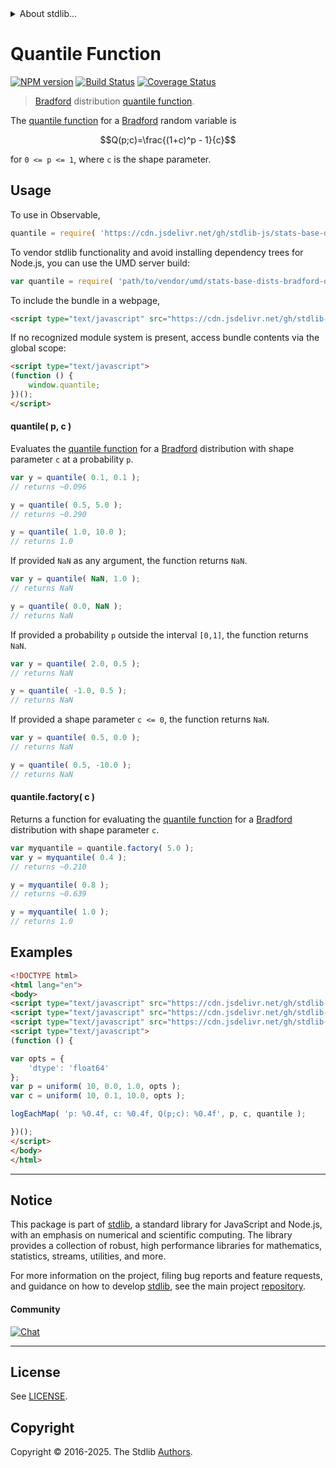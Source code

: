 <!--

@license Apache-2.0

Copyright (c) 2025 The Stdlib Authors.

Licensed under the Apache License, Version 2.0 (the "License");
you may not use this file except in compliance with the License.
You may obtain a copy of the License at

   http://www.apache.org/licenses/LICENSE-2.0

Unless required by applicable law or agreed to in writing, software
distributed under the License is distributed on an "AS IS" BASIS,
WITHOUT WARRANTIES OR CONDITIONS OF ANY KIND, either express or implied.
See the License for the specific language governing permissions and
limitations under the License.

-->


<details>
  <summary>
    About stdlib...
  </summary>
  <p>We believe in a future in which the web is a preferred environment for numerical computation. To help realize this future, we've built stdlib. stdlib is a standard library, with an emphasis on numerical and scientific computation, written in JavaScript (and C) for execution in browsers and in Node.js.</p>
  <p>The library is fully decomposable, being architected in such a way that you can swap out and mix and match APIs and functionality to cater to your exact preferences and use cases.</p>
  <p>When you use stdlib, you can be absolutely certain that you are using the most thorough, rigorous, well-written, studied, documented, tested, measured, and high-quality code out there.</p>
  <p>To join us in bringing numerical computing to the web, get started by checking us out on <a href="https://github.com/stdlib-js/stdlib">GitHub</a>, and please consider <a href="https://opencollective.com/stdlib">financially supporting stdlib</a>. We greatly appreciate your continued support!</p>
</details>

# Quantile Function

[![NPM version][npm-image]][npm-url] [![Build Status][test-image]][test-url] [![Coverage Status][coverage-image]][coverage-url] <!-- [![dependencies][dependencies-image]][dependencies-url] -->

> [Bradford][bradford-distribution] distribution [quantile function][quantile-function].

<section class="intro">

The [quantile function][quantile-function] for a [Bradford][bradford-distribution] random variable is

<!-- <equation class="equation" label="eq:bradford_quantile_function" align="center" raw="Q(p;c)=\frac{(1+c)^p - 1}{c}" alt="Quantile function for a Bradford distribution."> -->

```math
Q(p;c)=\frac{(1+c)^p - 1}{c}
```

<!-- <div class="equation" align="center" data-raw-text="Q(p;c)=\frac{(1+c)^p - 1}{c}" data-equation="eq:bradford_quantile_function">
    <img src="https://cdn.jsdelivr.net/gh/stdlib-js/stdlib@591cf9d5c3a0cd3c1ceec961e5c49d73a68374cb/lib/node_modules/@stdlib/stats/base/dists/bradford/quantile/docs/img/equation_bradford_quantile_function.svg" alt="Quantile function for a Bradford distribution.">
    <br>
</div> -->

<!-- </equation> -->

for `0 <= p <= 1`, where `c` is the shape parameter.

</section>

<!-- /.intro -->



<section class="usage">

## Usage

To use in Observable,

```javascript
quantile = require( 'https://cdn.jsdelivr.net/gh/stdlib-js/stats-base-dists-bradford-quantile@umd/browser.js' )
```

To vendor stdlib functionality and avoid installing dependency trees for Node.js, you can use the UMD server build:

```javascript
var quantile = require( 'path/to/vendor/umd/stats-base-dists-bradford-quantile/index.js' )
```

To include the bundle in a webpage,

```html
<script type="text/javascript" src="https://cdn.jsdelivr.net/gh/stdlib-js/stats-base-dists-bradford-quantile@umd/browser.js"></script>
```

If no recognized module system is present, access bundle contents via the global scope:

```html
<script type="text/javascript">
(function () {
    window.quantile;
})();
</script>
```

#### quantile( p, c )

Evaluates the [quantile function][quantile-function] for a [Bradford][bradford-distribution] distribution with shape parameter `c` at a probability `p`.

```javascript
var y = quantile( 0.1, 0.1 );
// returns ~0.096

y = quantile( 0.5, 5.0 );
// returns ~0.290

y = quantile( 1.0, 10.0 );
// returns 1.0
```

If provided `NaN` as any argument, the function returns `NaN`.

```javascript
var y = quantile( NaN, 1.0 );
// returns NaN

y = quantile( 0.0, NaN );
// returns NaN
```

If provided a probability `p` outside the interval `[0,1]`, the function returns `NaN`.

```javascript
var y = quantile( 2.0, 0.5 );
// returns NaN

y = quantile( -1.0, 0.5 );
// returns NaN
```

If provided a shape parameter `c <= 0`, the function returns `NaN`.

```javascript
var y = quantile( 0.5, 0.0 );
// returns NaN

y = quantile( 0.5, -10.0 );
// returns NaN
```

#### quantile.factory( c )

Returns a function for evaluating the [quantile function][quantile-function] for a [Bradford][bradford-distribution] distribution with shape parameter `c`.

```javascript
var myquantile = quantile.factory( 5.0 );
var y = myquantile( 0.4 );
// returns ~0.210

y = myquantile( 0.8 );
// returns ~0.639

y = myquantile( 1.0 );
// returns 1.0
```

</section>

<!-- /.usage -->

<section class="examples">

## Examples

<!-- eslint no-undef: "error" -->

```html
<!DOCTYPE html>
<html lang="en">
<body>
<script type="text/javascript" src="https://cdn.jsdelivr.net/gh/stdlib-js/random-array-uniform@umd/browser.js"></script>
<script type="text/javascript" src="https://cdn.jsdelivr.net/gh/stdlib-js/console-log-each-map@umd/browser.js"></script>
<script type="text/javascript" src="https://cdn.jsdelivr.net/gh/stdlib-js/stats-base-dists-bradford-quantile@umd/browser.js"></script>
<script type="text/javascript">
(function () {

var opts = {
    'dtype': 'float64'
};
var p = uniform( 10, 0.0, 1.0, opts );
var c = uniform( 10, 0.1, 10.0, opts );

logEachMap( 'p: %0.4f, c: %0.4f, Q(p;c): %0.4f', p, c, quantile );

})();
</script>
</body>
</html>
```

</section>

<!-- /.examples -->

<!-- Section for related `stdlib` packages. Do not manually edit this section, as it is automatically populated. -->

<section class="related">

</section>

<!-- /.related -->

<!-- Section for all links. Make sure to keep an empty line after the `section` element and another before the `/section` close. -->


<section class="main-repo" >

* * *

## Notice

This package is part of [stdlib][stdlib], a standard library for JavaScript and Node.js, with an emphasis on numerical and scientific computing. The library provides a collection of robust, high performance libraries for mathematics, statistics, streams, utilities, and more.

For more information on the project, filing bug reports and feature requests, and guidance on how to develop [stdlib][stdlib], see the main project [repository][stdlib].

#### Community

[![Chat][chat-image]][chat-url]

---

## License

See [LICENSE][stdlib-license].


## Copyright

Copyright &copy; 2016-2025. The Stdlib [Authors][stdlib-authors].

</section>

<!-- /.stdlib -->

<!-- Section for all links. Make sure to keep an empty line after the `section` element and another before the `/section` close. -->

<section class="links">

[npm-image]: http://img.shields.io/npm/v/@stdlib/stats-base-dists-bradford-quantile.svg
[npm-url]: https://npmjs.org/package/@stdlib/stats-base-dists-bradford-quantile

[test-image]: https://github.com/stdlib-js/stats-base-dists-bradford-quantile/actions/workflows/test.yml/badge.svg?branch=main
[test-url]: https://github.com/stdlib-js/stats-base-dists-bradford-quantile/actions/workflows/test.yml?query=branch:main

[coverage-image]: https://img.shields.io/codecov/c/github/stdlib-js/stats-base-dists-bradford-quantile/main.svg
[coverage-url]: https://codecov.io/github/stdlib-js/stats-base-dists-bradford-quantile?branch=main

<!--

[dependencies-image]: https://img.shields.io/david/stdlib-js/stats-base-dists-bradford-quantile.svg
[dependencies-url]: https://david-dm.org/stdlib-js/stats-base-dists-bradford-quantile/main

-->

[chat-image]: https://img.shields.io/gitter/room/stdlib-js/stdlib.svg
[chat-url]: https://app.gitter.im/#/room/#stdlib-js_stdlib:gitter.im

[stdlib]: https://github.com/stdlib-js/stdlib

[stdlib-authors]: https://github.com/stdlib-js/stdlib/graphs/contributors

[umd]: https://github.com/umdjs/umd
[es-module]: https://developer.mozilla.org/en-US/docs/Web/JavaScript/Guide/Modules

[deno-url]: https://github.com/stdlib-js/stats-base-dists-bradford-quantile/tree/deno
[deno-readme]: https://github.com/stdlib-js/stats-base-dists-bradford-quantile/blob/deno/README.md
[umd-url]: https://github.com/stdlib-js/stats-base-dists-bradford-quantile/tree/umd
[umd-readme]: https://github.com/stdlib-js/stats-base-dists-bradford-quantile/blob/umd/README.md
[esm-url]: https://github.com/stdlib-js/stats-base-dists-bradford-quantile/tree/esm
[esm-readme]: https://github.com/stdlib-js/stats-base-dists-bradford-quantile/blob/esm/README.md
[branches-url]: https://github.com/stdlib-js/stats-base-dists-bradford-quantile/blob/main/branches.md

[stdlib-license]: https://raw.githubusercontent.com/stdlib-js/stats-base-dists-bradford-quantile/main/LICENSE

[bradford-distribution]: https://en.wikipedia.org/wiki/Bradford%27s_law

[quantile-function]: https://en.wikipedia.org/wiki/Quantile_function

</section>

<!-- /.links -->
